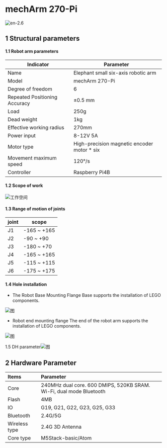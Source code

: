 # mechArm 270-Pi

![en-2.6](../../resourse/2-serialproduct/mecharm/2.6.png)

## 1 Structural parameters

#### 1.1 Robot arm parameters

 Indicator                     | Parameter                
 ---- | ----  
Name |Elephant small six-axis robotic arm
Model|mechArm 270-Pi
Degree of freedom|6
Repeated Positioning Accuracy|±0.5 mm
Load|250g
Dead weight|1kg
Effective working radius|270mm
Power input|8-12V 5A
Motor type| High-precision magnetic encoder motor * six 
Movement maximum speed|120°/s
Controller|Raspberry Pi4B
#### 1.2 **Scope of work**
![工作空间](../../resourse/2-serialproduct/mecharm/2.6.1.png)


#### 1.3 **Range of motion of joints**
joint   |**scope**  
 ---- | ----  
J1 |-165 ~ +165
J2|-90 ~ +90
J3|-180 ~ +70
J4|-165 ~ +165
J5|-115 ~ +115
J6|-175 ~ +175


#### **1.4 Hole installation**
- The Robot Base Mounting Flange Base supports the installation of LEGO components.

![图](../../resourse/2-serialproduct/mecharm/2.6.2.jpg)

- Robot end mounting flange The end of the robot arm supports the installation of LEGO components.

![图](../../resourse/2-serialproduct/mecharm/2.6.3.jpg)


 1.5 DH parameter![图](../../resourse/2-serialproduct/mecharm/MecgArmDH参数.jpg)

## 2 Hardware Parameter

| Items         | Parameter                                                    |
| :------------ | :----------------------------------------------------------- |
| Core          | 240MHz dual core. 600 DMIPS, 520KB SRAM. Wi-Fi, dual mode Bluetooth |
| Flash         | 4MB                                                          |
| IO            | G19, G21, G22, G23, G25, G33                                 |
| Bluetooth     | 2.4G/5G                                                      |
| Wireless type | 2.4G 3D Antenna                                              |
| Core type     | M5Stack-basic/Atom                                           |

